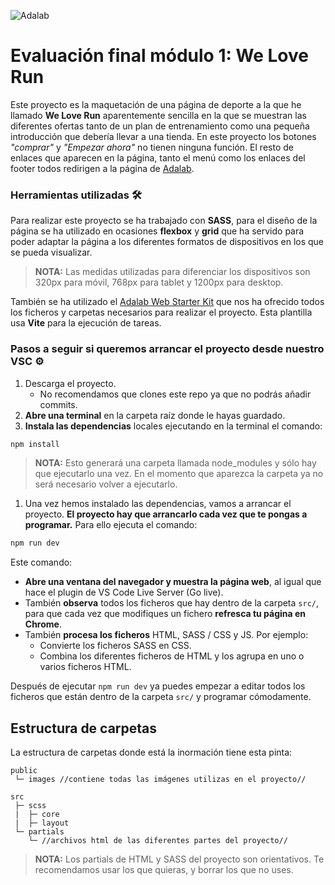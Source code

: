 ![Adalab](https://beta.adalab.es/resources/images/adalab-logo-155x61-bg-white.png)

# Evaluación final módulo 1: We Love Run

Este proyecto es la maquetación de una página de deporte a la que he llamado **We Love Run** aparentemente sencilla en la que se muestran las diferentes ofertas tanto de un plan de entrenamiento como una pequeña introducción que debería llevar a una tienda. En este proyecto los botones *"comprar"* y *"Empezar ahora"* no tienen ninguna función. El resto de enlaces que aparecen en la página, tanto el menú como los enlaces del footer todos redirigen a la página de [Adalab](https://adalab.es/).

### Herramientas utilizadas 🛠️

Para realizar este proyecto se ha trabajado con **SASS**, para el diseño de la página se ha utilizado en ocasiones **flexbox** y **grid** que ha servido para poder adaptar la página a los diferentes formatos de dispositivos en los que se pueda visualizar. 
> **NOTA:** Las medidas utilizadas para diferenciar los dispositivos son 320px para móvil, 768px para tablet y 1200px para desktop.

También se ha utilizado el [Adalab Web Starter Kit](https://github.com/Adalab/adalab-web-starter-kit) que nos ha ofrecido todos los ficheros y carpetas necesarios para realizar el proyecto. Esta plantilla usa **Vite** para la ejecución de tareas.

### Pasos a seguir si queremos arrancar el proyecto desde nuestro VSC ⚙️

1. Descarga el proyecto. 
   - No recomendamos que clones este repo ya que no podrás añadir commits.
1. **Abre una terminal** en la carpeta raíz donde le hayas guardado.
1. **Instala las dependencias** locales ejecutando en la terminal el comando:

```bash
npm install
```
> **NOTA:** Esto generará una carpeta llamada node_modules y sólo hay que ejecutarlo una vez. En el momento que aparezca la carpeta ya no será necesario volver a ejecutarlo. 

1. Una vez hemos instalado las dependencias, vamos a arrancar el proyecto. **El proyecto hay que arrancarlo cada vez que te pongas a programar.** Para ello ejecuta el comando:

```bash
npm run dev
```

Este comando:

- **Abre una ventana del navegador y muestra la página web**, al igual que hace el plugin de VS Code Live Server (Go live).
- También **observa** todos los ficheros que hay dentro de la carpeta `src/`, para que cada vez que modifiques un fichero **refresca tu página en Chrome**.
- También **procesa los ficheros** HTML, SASS / CSS y JS. Por ejemplo:
   - Convierte los ficheros SASS en CSS.
   - Combina los diferentes ficheros de HTML y los agrupa en uno o varios ficheros HTML.

Después de ejecutar `npm run dev` ya puedes empezar a editar todos los ficheros que están dentro de la carpeta `src/` y programar cómodamente.


## Estructura de carpetas

La estructura de carpetas donde está la inormación tiene esta pinta:

```
public
 └─ images //contiene todas las imágenes utilizas en el proyecto//

src
 ├─ scss
 |  ├─ core
 |  ├─ layout
 └─ partials
    └─ //archivos html de las diferentes partes del proyecto//
```

> **NOTA:** Los partials de HTML y SASS del proyecto son orientativos. Te recomendamos usar los que quieras, y borrar los que no uses.
